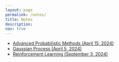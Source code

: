 ```yaml
---
layout: page
permalink: /notes/
title: Notes
description:
nav: true
---
```


- <a href="/assets/pdf/Advanced_Probabilistic_Methods_April_15.pdf">Advanced Probabilistic Methods (April 15, 2024)</a>
- <a href="/assets/pdf/Gaussian Process_April_5.pdf">Gaussian Process (April 5, 2024)</a>
- <a href="/assets/pdf/Reinforcement_Learning_September_3.pdf">Reinforcement Learning (September 3, 2024)</a>


